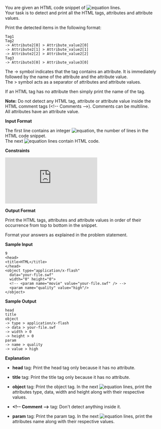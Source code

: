 You are given an HTML code snippet of ![equation](http://latex.codecogs.com/svg.latex?\inline&space;N) lines. <br>
Your task is to detect and print all the HTML tags, attributes and attribute values.

Print the detected items in the following format:

```text
Tag1
Tag2
-> Attribute2[0] > Attribute_value2[0]
-> Attribute2[1] > Attribute_value2[1]
-> Attribute2[2] > Attribute_value2[2]
Tag3
-> Attribute3[0] > Attribute_value3[0]
```

The -> symbol indicates that the tag contains an attribute. It is immediately followed by the name of the attribute and the attribute value. <br>
The > symbol acts as a separator of attributes and attribute values.

If an HTML tag has no attribute then simply print the name of the tag.

__Note:__ Do not detect any HTML tag, attribute or attribute value inside the HTML comment tags (\<!-- Comments -->). Comments can be multiline. <br>
All attributes have an attribute value.

__Input Format__

The first line contains an integer ![equation](http://latex.codecogs.com/svg.latex?\inline&space;N), the number of lines in the HTML code snippet. <br>
The next ![equation](http://latex.codecogs.com/svg.latex?\inline&space;N) lines contain HTML code.

__Constraints__

![equation](https://latex.codecogs.com/svg.latex?%5Cinline%200%20%3C%20N%20%3C%20100)

__Output Format__

Print the HTML tags, attributes and attribute values in order of their occurrence from top to bottom in the snippet.

Format your answers as explained in the problem statement.

__Sample Input__
```commandline
9
<head>
<title>HTML</title>
</head>
<object type="application/x-flash" 
  data="your-file.swf" 
  width="0" height="0">
  <!-- <param name="movie" value="your-file.swf" /> -->
  <param name="quality" value="high"/>
</object>
```
__Sample Output__
```commandline
head
title
object
-> type > application/x-flash
-> data > your-file.swf
-> width > 0
-> height > 0
param
-> name > quality
-> value > high
```
__Explanation__

* __head__ tag: Print the head tag only because it has no attribute.

* __title__ tag: Print the title tag only because it has no attribute.

* __object__ tag: Print the object tag. In the next ![equation](http://latex.codecogs.com/svg.latex?\inline&space;4) lines, print the attributes type, data, width and                     height along with their respective values.

* __\<!-- Comment -->__ tag: Don't detect anything inside it.

* __param__ tag: Print the param tag. In the next ![equation](http://latex.codecogs.com/svg.latex?\inline&space;2) lines, print the attributes name along with                     their respective values.